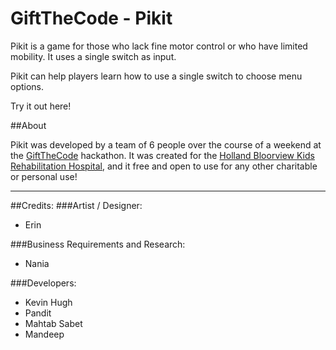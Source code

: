 # GiftTheCode - Pikit

Pikit is a game for those who lack fine motor control or who have limited mobility. It uses a single switch as input.

Pikit can help players learn how to use a single switch to choose menu options.

Try it out here!

##About

Pikit was developed by a team of 6 people over the course of a weekend at the [GiftTheCode](www.giftthecode.ca) hackathon. It was created for the [Holland Bloorview Kids Rehabilitation Hospital](http://hollandbloorview.ca/Home), and it free and open to use for any other charitable or personal use!

---

##Credits:
###Artist / Designer: 
* Erin

###Business Requirements and Research: 
* Nania

###Developers: 
* Kevin Hugh
* Pandit
* Mahtab Sabet
* Mandeep
